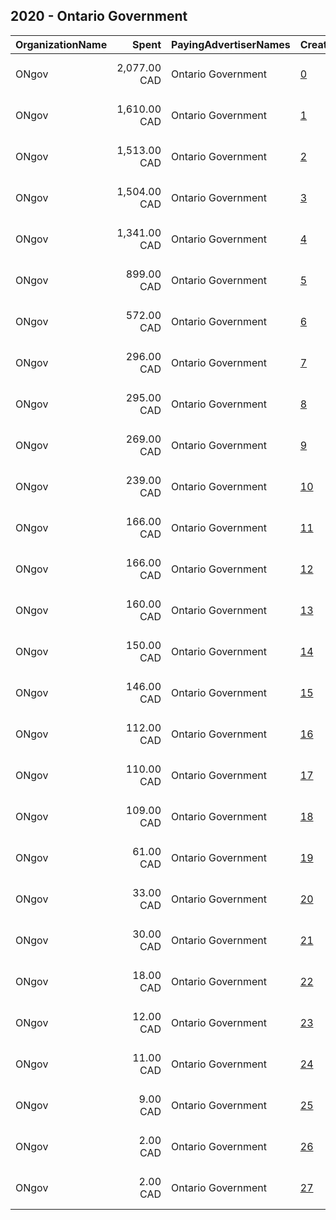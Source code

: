 ## 2020 - Ontario Government 
|OrganizationName|Spent|PayingAdvertiserNames|CreativeUrls|Impressions|Genders|AgeBrackets|CountryCodes|BillingAddresses|CandidateBallotInformation|
|:---|---:|:---|:---|---:|:---|:---|:---|:---|:---|
|ONgov|2,077.00 CAD|Ontario Government|[0](https://www.snap.com/political-ads/asset/85b6027ac856c695a851553fe64b2f47ebbfeee32c90dfe906c830d350ae4347?mediaType=jpg)|569,953||18+|canada|"438 University Avenue,Toronto,M7A 1T7,CA"||
|ONgov|1,610.00 CAD|Ontario Government|[1](https://www.snap.com/political-ads/asset/ce9c019159e2fabc824bb8b7c32c6c95d4f7ef48719f9011e075a86883b75216?mediaType=jpg)|377,159||18+|canada|"438 University Avenue,Toronto,M7A 1T7,CA"||
|ONgov|1,513.00 CAD|Ontario Government|[2](https://www.snap.com/political-ads/asset/fa22ddd80463712ff7b49a68278ea10c707c07dd5c2efe939b4bb23870a6e922?mediaType=jpg)|349,063||18-45|canada|"438 University Avenue,Toronto,M7A 1T7,CA"||
|ONgov|1,504.00 CAD|Ontario Government|[3](https://www.snap.com/political-ads/asset/9a0879b84afcda19e9dfcf9540f78e7ce3691f21979bd54eb0999f20228a1a92?mediaType=png)|353,576||18+|canada|"438 University Avenue,Toronto,M7A 1T7,CA"||
|ONgov|1,341.00 CAD|Ontario Government|[4](https://www.snap.com/political-ads/asset/7522884517c11a6bb3fe10907bd752cb3d334324d5d4996941caf98071866396?mediaType=jpg)|309,709||18-45|canada|"438 University Avenue,Toronto,M7A 1T7,CA"||
|ONgov|899.00 CAD|Ontario Government|[5](https://www.snap.com/political-ads/asset/d587d932e730274fab9860a47e874024c32eb5a79a9c5c01e7f7ee9fc52ace14?mediaType=mp4)|352,065||18-24|canada|"438 University Avenue,Toronto,M7A 1T7,CA"||
|ONgov|572.00 CAD|Ontario Government|[6](https://www.snap.com/political-ads/asset/b9a7efd8d8e28142c676b460c5a4ab522bb4ac5a66237b32c87a2f52431528f7?mediaType=jpg)|235,767||18-40|canada|"438 University Avenue,Toronto,M7A 1T7,CA"||
|ONgov|296.00 CAD|Ontario Government|[7](https://www.snap.com/political-ads/asset/7522884517c11a6bb3fe10907bd752cb3d334324d5d4996941caf98071866396?mediaType=jpg)|56,768||18-45|canada|"438 University Avenue,Toronto,M7A 1T7,CA"||
|ONgov|295.00 CAD|Ontario Government|[8](https://www.snap.com/political-ads/asset/fa22ddd80463712ff7b49a68278ea10c707c07dd5c2efe939b4bb23870a6e922?mediaType=jpg)|56,516||18-45|canada|"438 University Avenue,Toronto,M7A 1T7,CA"||
|ONgov|269.00 CAD|Ontario Government|[9](https://www.snap.com/political-ads/asset/b0040a9ef6698edce491d216a62bfc99f6167991446933bb38312acb31602cbe?mediaType=mp4)|107,492||18-40|canada|"438 University Avenue,Toronto,M7A 1T7,CA"||
|ONgov|239.00 CAD|Ontario Government|[10](https://www.snap.com/political-ads/asset/f8ed93141d0b751e876b201c453906ce50cf43f74e7fd48f18f4a19851844465?mediaType=mp4)|95,521||18-40|canada|"438 University Avenue,Toronto,M7A 1T7,CA"||
|ONgov|166.00 CAD|Ontario Government|[11](https://www.snap.com/political-ads/asset/8ad5c630003a910d5c9c123ee1b35ec47658f19de153e43189c5ddb2a50585e4?mediaType=jpg)|28,555||18-45|canada|"438 University Avenue,Toronto,M7A 1T7,CA"||
|ONgov|166.00 CAD|Ontario Government|[12](https://www.snap.com/political-ads/asset/483f3145001c99675ce11b2f1057f419beed548569c34be23b7f20a2319f2c1a?mediaType=jpg)|28,569||18+|canada|"438 University Avenue,Toronto,M7A 1T7,CA"||
|ONgov|160.00 CAD|Ontario Government|[13](https://www.snap.com/political-ads/asset/93fa2ccd7312d81a0e7d16d61970d8d34ba1125d9065c7420426f7757bfc4519?mediaType=jpg)|27,499||18-45|canada|"438 University Avenue,Toronto,M7A 1T7,CA"||
|ONgov|150.00 CAD|Ontario Government|[14](https://www.snap.com/political-ads/asset/1a6a8df70f673c7484df8e1f6d56055a15630130ed9fb900ac6bf2b4ee485dde?mediaType=jpg)|58,577||18-40|canada|"438 University Avenue,Toronto,M7A 1T7,CA"||
|ONgov|146.00 CAD|Ontario Government|[15](https://www.snap.com/political-ads/asset/d660e77b18be58800f7176d2678e89c39378f961949054566f4b48e8e7cddc48?mediaType=jpg)|25,007||18+|canada|"438 University Avenue,Toronto,M7A 1T7,CA"||
|ONgov|112.00 CAD|Ontario Government|[16](https://www.snap.com/political-ads/asset/37d057fe747fbb2bda51ac2208cbfb173c99ecb17aac617517503f99362c72de?mediaType=mp4)|24,626||18-40|canada|"438 University Avenue,Toronto,M7A 1T7,CA"||
|ONgov|110.00 CAD|Ontario Government|[17](https://www.snap.com/political-ads/asset/6e3a32fbf0a406cc82f253f844fa879e1bfac01e42f7a2e690115f2d15d4cd75?mediaType=mp4)|24,249||18-40|canada|"438 University Avenue,Toronto,M7A 1T7,CA"||
|ONgov|109.00 CAD|Ontario Government|[18](https://www.snap.com/political-ads/asset/a8206b454e91210ef61b0221477ea4db01e9b29df881947e22709cecce242883?mediaType=mp4)|31,565||18-24|canada|"438 University Avenue,Toronto,M7A 1T7,CA"||
|ONgov|61.00 CAD|Ontario Government|[19](https://www.snap.com/political-ads/asset/f9ea88304d74b3a3ca6ca0caa0885e4089670453a07127097ca8ea2d31e30c1c?mediaType=jpg)|22,036||18-40|canada|"438 University Avenue,Toronto,M7A 1T7,CA"||
|ONgov|33.00 CAD|Ontario Government|[20](https://www.snap.com/political-ads/asset/7e166c1393f8c0f096bc0d176046bb48abf7ea8917764f2ee14508115837891b?mediaType=mp4)|10,445||18-40|canada|"438 University Avenue,Toronto,M7A 1T7,CA"||
|ONgov|30.00 CAD|Ontario Government|[21](https://www.snap.com/political-ads/asset/f86b8507939282e05313dc9b6d56b04f1621b4a40a24ecef2ec7b10ef3b4309c?mediaType=mp4)|9,572||18-40|canada|"438 University Avenue,Toronto,M7A 1T7,CA"||
|ONgov|18.00 CAD|Ontario Government|[22](https://www.snap.com/political-ads/asset/702b612edf711acefbb8cd22c2be5fc294c5013a338efb0a1b975dbd5d794cc1?mediaType=jpg)|5,466||18-40|canada|"438 University Avenue,Toronto,M7A 1T7,CA"||
|ONgov|12.00 CAD|Ontario Government|[23](https://www.snap.com/political-ads/asset/145b0090bcf4dfd840157d4f5ff70f68b564512a457d71bc616bee5b4c7763e5?mediaType=jpg)|3,797||18+|canada|"438 University Avenue,Toronto,M7A 1T7,CA"||
|ONgov|11.00 CAD|Ontario Government|[24](https://www.snap.com/political-ads/asset/27ae30759f09869cd974371b135986c5cd4c41468956cad51762a9f0545516e5?mediaType=jpg)|3,810||18+|canada|"438 University Avenue,Toronto,M7A 1T7,CA"||
|ONgov|9.00 CAD|Ontario Government|[25](https://www.snap.com/political-ads/asset/27ae30759f09869cd974371b135986c5cd4c41468956cad51762a9f0545516e5?mediaType=jpg)|1,488||18+|canada|"438 University Avenue,Toronto,M7A 1T7,CA"||
|ONgov|2.00 CAD|Ontario Government|[26](https://www.snap.com/political-ads/asset/93fa2ccd7312d81a0e7d16d61970d8d34ba1125d9065c7420426f7757bfc4519?mediaType=jpg)|349||18-45|canada|"438 University Avenue,Toronto,M7A 1T7,CA"||
|ONgov|2.00 CAD|Ontario Government|[27](https://www.snap.com/political-ads/asset/8ad5c630003a910d5c9c123ee1b35ec47658f19de153e43189c5ddb2a50585e4?mediaType=jpg)|337||18-45|canada|"438 University Avenue,Toronto,M7A 1T7,CA"||

